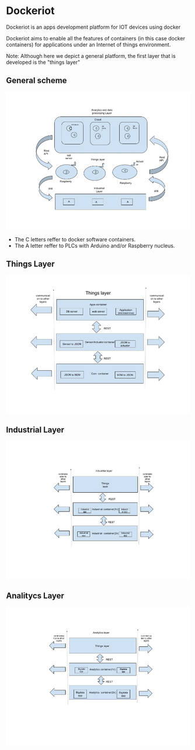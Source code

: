 # Dockeriot

Dockeriot is an apps development platform for IOT devices using docker

Dockeriot aims to enable all the features of containers (in this case docker containers) for applications
under an Internet of things environment. 

Note: Although here we depict a general platform, the first layer that is developed is the "things layer"


## General scheme


<img src="./IOtplatform2.jpg">

* The C letters reffer to docker software containers.
* The A letter reffer to PLCs with Arduino and/or Raspberry nucleus.

## Things Layer
<img src="./Things layer2(1).jpg "> 

## Industrial Layer
<img src="./Industrial layer2.jpg ">

## Analitycs Layer
<img src="./Analitics layer2.jpg ">



